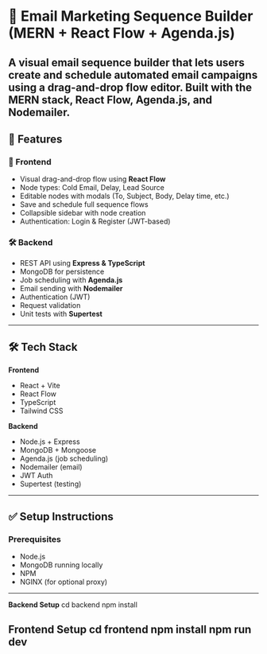 # 📧 Email Marketing Sequence Builder (MERN + React Flow + Agenda.js)

A visual email sequence builder that lets users create and schedule automated email campaigns using a drag-and-drop flow editor. Built with the MERN stack, React Flow, Agenda.js, and Nodemailer.
---

## 🚀 Features
### 🔧 Frontend
- Visual drag-and-drop flow using **React Flow**
- Node types: Cold Email, Delay, Lead Source
- Editable nodes with modals (To, Subject, Body, Delay time, etc.)
- Save and schedule full sequence flows
- Collapsible sidebar with node creation
- Authentication: Login & Register (JWT-based)

### 🛠️ Backend
- REST API using **Express & TypeScript**
- MongoDB for persistence
- Job scheduling with **Agenda.js**
- Email sending with **Nodemailer**
- Authentication (JWT)
- Request validation
- Unit tests with **Supertest**

---

## 🛠️ Tech Stack

**Frontend**
- React + Vite
- React Flow
- TypeScript
- Tailwind CSS

**Backend**
- Node.js + Express
- MongoDB + Mongoose
- Agenda.js (job scheduling)
- Nodemailer (email)
- JWT Auth
- Supertest (testing)

---

## ✅ Setup Instructions

### Prerequisites
- Node.js 
- MongoDB running locally
- NPM 
- NGINX (for optional proxy)

---

**Backend Setup**
cd backend
npm install

**Frontend Setup**
cd frontend
npm install
npm run dev
---
